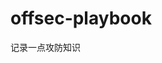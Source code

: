 



















































































































































































# offsec-playbook
记录一点攻防知识
